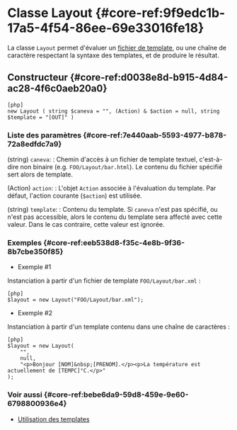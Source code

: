 # Classe Layout {#core-ref:9f9edc1b-17a5-4f54-86ee-69e33016fe18}

La classe `Layout` permet d'évaluer un [fichier de
template][UtilisationDesTemplates], ou une chaîne de caractère respectant la
syntaxe des templates, et de produire le résultat.

## Constructeur {#core-ref:d0038e8d-b915-4d84-ac28-4f6c0aeb20a0}

    [php]
    new Layout ( string $caneva = "", (Action) & $action = null, string $template = "[OUT]" )

### Liste des paramètres {#core-ref:7e440aab-5593-4977-b878-72a8edfdc7a9}

(string) `caneva`:
:   Chemin d'accès à un fichier de template textuel, c'est-à-dire non binaire
    (e.g. `FOO/Layout/bar.html`). Le contenu du fichier spécifié sert alors de
    template.

(Action) `action`:
:   L'objet `Action` associée à l'évaluation du template. Par défaut,
    l'action courante (`$action`) est utilisée.

(string) `template`:
:   Contenu du template. Si `caneva` n'est pas spécifié, ou n'est pas
    accessible, alors le contenu du template sera affecté avec cette valeur.
    Dans le cas contraire, cette valeur est ignorée.

### Exemples {#core-ref:eeb538d8-f35c-4e8b-9f36-8b7cbe350f85}

- Exemple #1

Instanciation à partir d'un fichier de template `FOO/Layout/bar.xml` :

    [php]
    $layout = new Layout("FOO/Layout/bar.xml");

- Exemple #2

Instanciation à partir d'un template contenu dans une chaîne de caractères :

    [php]
    $layout = new Layout(
        "",
        null,
        "<p>Bonjour [NOM]&nbsp;[PRENOM].</p><p>La température est actuellement de [TEMPC]°C.</p>"
    );

### Voir aussi {#core-ref:bebe6da9-59d8-459e-9e60-6798800936e4}

- [Utilisation des templates][UtilisationDesTemplates]

<!-- links -->
[UtilisationDesTemplates]: #core-ref:5f4a2f4b-9ceb-42db-8ac1-2a7baa621ce2